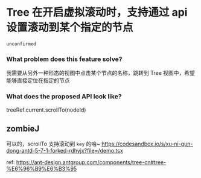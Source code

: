 # Tree 在开启虚拟滚动时，支持通过 api 设置滚动到某个指定的节点

`unconfirmed`

### What problem does this feature solve?

我需要从另外一种形态的视图中点击某个节点的名称，跳转到 Tree 视图中，希望能够直接定位在指定的节点

### What does the proposed API look like?

treeRef.current.scrollTo(nodeId)

<!-- generated by ant-design-issue-helper. DO NOT REMOVE -->

## zombieJ

可以的，scrollTo 支持滚动到 `key` 的哈~
https://codesandbox.io/s/xu-ni-gun-dong-antd-5-7-1-forked-rdhyjx?file=/demo.tsx

ref: https://ant-design.antgroup.com/components/tree-cn#tree-%E6%96%B9%E6%B3%95
